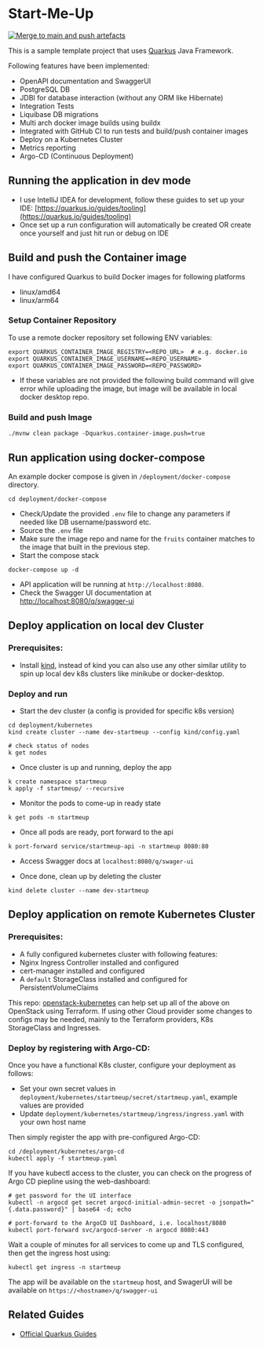 # Start-Me-Up

[![Merge to main and push artefacts](https://github.com/mumeraltaf/quarkus-startmeup/actions/workflows/ci-merge-push.yml/badge.svg)](https://github.com/mumeraltaf/quarkus-startmeup/actions/workflows/ci-merge-push.yml)

This is a sample template project that uses [Quarkus](https://quarkus.io/) Java Framework.

Following features have been implemented:
* OpenAPI documentation and SwaggerUI
* PostgreSQL DB
* JDBI for database interaction (without any ORM like Hibernate)
* Integration Tests
* Liquibase DB migrations
* Multi arch docker image builds using buildx
* Integrated with GitHub CI to run tests and build/push container images
* Deploy on a Kubernetes Cluster
* Metrics reporting
* Argo-CD (Continuous Deployment)

## Running the application in dev mode

* I use IntelliJ IDEA for development, follow these guides to set up your IDE: [https://quarkus.io/guides/tooling](https://quarkus.io/guides/tooling)
* Once set up a run configuration will automatically be created OR create once yourself and just hit run or debug on IDE


## Build and push the Container image

I have configured Quarkus to build Docker images for following platforms
* linux/amd64
* linux/arm64

### Setup Container Repository 
To use a remote docker repository set following ENV variables:

```shell
export QUARKUS_CONTAINER_IMAGE_REGISTRY=<REPO_URL>  # e.g. docker.io
export QUARKUS_CONTAINER_IMAGE_USERNAME=<REPO_USERNAME>
export QUARKUS_CONTAINER_IMAGE_PASSWORD=<REPO_PASSWORD>
```

* If these variables are not provided the following build command will give error while uploading the image, but image will be available in local docker desktop repo.

### Build and push Image

```shell
./mvnw clean package -Dquarkus.container-image.push=true
```


## Run application using docker-compose

An example docker compose is given in `/deployment/docker-compose` directory.
```shell
cd deployment/docker-compose
```
* Check/Update the provided `.env` file to change any parameters if needed like DB username/password etc.
* Source the `.env` file
* Make sure the image repo and name for the `fruits` container matches to the image that built in the previous step.
* Start the compose stack
```shell
docker-compose up -d
```

* API application will be running at `http://localhost:8080`.
* Check the Swagger UI documentation at [http://localhost:8080/q/swagger-ui](http://localhost:8080/q/swagger-ui)


## Deploy application on local dev Cluster
### Prerequisites:
* Install [kind](https://kind.sigs.k8s.io/), instead of kind you can also use any other similar utility to spin up local dev k8s clusters like minikube or docker-desktop.

### Deploy and run
* Start the dev cluster (a config is provided for specific k8s version)
```shell
cd deployment/kubernetes
kind create cluster --name dev-startmeup --config kind/config.yaml

# check status of nodes
k get nodes
```
* Once cluster is up and running, deploy the app
```shell
k create namespace startmeup
k apply -f startmeup/ --recursive 
```
* Monitor the pods to come-up in ready state
```shell
k get pods -n startmeup
```

* Once all pods are ready, port forward to the api
```shell
k port-forward service/startmeup-api -n startmeup 8080:80
```

* Access Swagger docs at `localhost:8080/q/swager-ui`

* Once done, clean up by deleting the cluster
```shell
kind delete cluster --name dev-startmeup
```

## Deploy application on remote Kubernetes Cluster

### Prerequisites:
* A fully configured kubernetes cluster with following features:
 * Nginx Ingress Controller installed and configured
 * cert-manager installed and configured
 * A `default` StorageClass installed and configured for PersistentVolumeClaims

This repo: [openstack-kubernetes](https://github.com/mumeraltaf/openstack-kubernetes) can help set up all of the above on OpenStack using Terraform.
If using other Cloud provider some changes to configs may be needed, mainly to the Terraform providers, K8s StorageClass and Ingresses.

### Deploy by registering with Argo-CD:

Once you have a functional K8s cluster, configure your deployment as follows:
* Set your own secret values in `deployment/kubernetes/startmeup/secret/startmeup.yaml`, example values are provided
* Update `deployment/kubernetes/startmeup/ingress/ingress.yaml` with your own host name

Then simply register the app with pre-configured Argo-CD:
```shell
cd /deployment/kubernetes/argo-cd
kubectl apply -f startmeup.yaml
```

If you have kubectl access to the cluster, you can check on the progress of Argo CD piepline using the web-dashboard:
```shell
# get password for the UI interface
kubectl -n argocd get secret argocd-initial-admin-secret -o jsonpath="{.data.password}" | base64 -d; echo

# port-forward to the ArgoCD UI Dashboard, i.e. localhost/8080
kubectl port-forward svc/argocd-server -n argocd 8080:443
```

Wait a couple of minutes for all services to come up and TLS configured, then get the ingress host using:

```shell
kubectl get ingress -n startmeup   
```

The app will be available on the `startmeup` host, and SwagerUI will be available on `https://<hostname>/q/swagger-ui`


## Related Guides

- [Official Quarkus Guides](https://quarkus.io/guides/)
